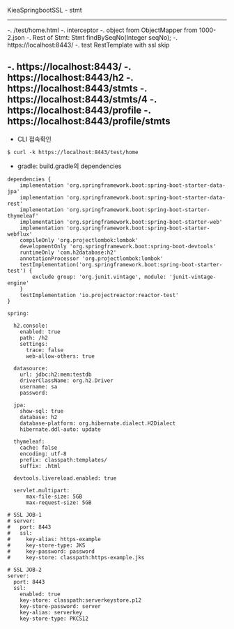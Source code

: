 KieaSpringbootSSL - stmt

---
-. /test/home.html
-. interceptor
-. object from ObjectMapper from 1000-2.json
-. Rest of Stmt: Stmt findBySeqNo(Integer seqNo);
-. https://localhost:8443/
-. test RestTemplate with ssl skip

-. https://localhost:8443/
-. https://localhost:8443/h2
-. https://localhost:8443/stmts
-. https://localhost:8443/stmts/4
-. https://localhost:8443/profile
-. https://localhost:8443/profile/stmts
---

- CLI 접속확인
```
$ curl -k https://localhost:8443/test/home
```

- gradle: build.gradle의 dependencies
```
dependencies {
	implementation 'org.springframework.boot:spring-boot-starter-data-jpa'
	implementation 'org.springframework.boot:spring-boot-starter-data-rest'
	implementation 'org.springframework.boot:spring-boot-starter-thymeleaf'
	implementation 'org.springframework.boot:spring-boot-starter-web'
	implementation 'org.springframework.boot:spring-boot-starter-webflux'
	compileOnly 'org.projectlombok:lombok'
	developmentOnly 'org.springframework.boot:spring-boot-devtools'
	runtimeOnly 'com.h2database:h2'
	annotationProcessor 'org.projectlombok:lombok'
	testImplementation('org.springframework.boot:spring-boot-starter-test') {
		exclude group: 'org.junit.vintage', module: 'junit-vintage-engine'
	}
	testImplementation 'io.projectreactor:reactor-test'
}

```

```
spring:

  h2.console:
    enabled: true
    path: /h2
    settings:
      trace: false
      web-allow-others: true
  
  datasource:
    url: jdbc:h2:mem:testdb
    driverClassName: org.h2.Driver
    username: sa
    password:
  
  jpa:
    show-sql: true
    database: h2
    database-platform: org.hibernate.dialect.H2Dialect
    hibernate.ddl-auto: update
  
  thymeleaf:
    cache: false
    encoding: utf-8
    prefix: classpath:templates/
    suffix: .html
  
  devtools.livereload.enabled: true

  servlet.multipart:
      max-file-size: 5GB
      max-request-size: 5GB

# SSL JOB-1
# server:
#   port: 8443
#   ssl:
#     key-alias: https-example
#     key-store-type: JKS
#     key-password: password
#     key-store: classpath:https-example.jks

# SSL JOB-2
server:
  port: 8443
  ssl:
    enabled: true
    key-store: classpath:serverkeystore.p12
    key-store-password: server
    key-alias: serverkey
    key-store-type: PKCS12

```



